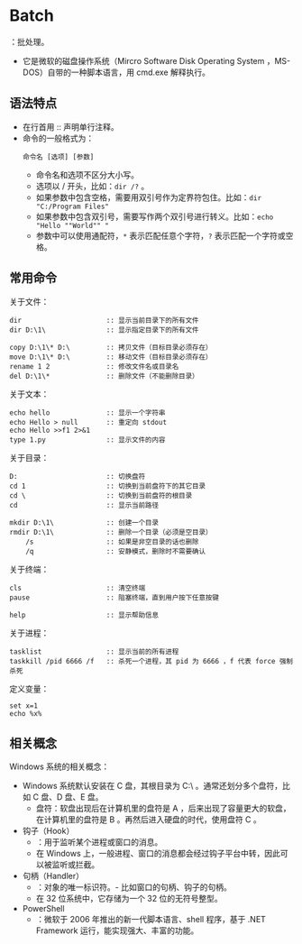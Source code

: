 # Batch

：批处理。
- 它是微软的磁盘操作系统（Mircro Software Disk Operating System ，MS-DOS）自带的一种脚本语言，用 cmd.exe 解释执行。

## 语法特点

- 在行首用 :: 声明单行注释。
- 命令的一般格式为：
    ```batch
    命令名 [选项] [参数]
    ```
  - 命令名和选项不区分大小写。
  - 选项以 / 开头，比如：`dir /?` 。
  - 如果参数中包含空格，需要用双引号作为定界符包住。比如：`dir "C:/Program Files"`
  - 如果参数中包含双引号，需要写作两个双引号进行转义。比如：`echo "Hello ""World"" "`
  - 参数中可以使用通配符，`*` 表示匹配任意个字符，`?` 表示匹配一个字符或空格。

## 常用命令

关于文件：
```batch
dir                     :: 显示当前目录下的所有文件
dir D:\1\               :: 显示指定目录下的所有文件

copy D:\1\* D:\         :: 拷贝文件（目标目录必须存在）
move D:\1\* D:\         :: 移动文件（目标目录必须存在）
rename 1 2              :: 修改文件名或目录名
del D:\1\*              :: 删除文件（不能删除目录）
```

关于文本：
```batch
echo hello              :: 显示一个字符串
echo Hello > null       :: 重定向 stdout
echo Hello >>f1 2>&1
type 1.py               :: 显示文件的内容
```

关于目录：
```batch
D:                      :: 切换盘符
cd 1                    :: 切换到当前盘符下的其它目录
cd \                    :: 切换到当前盘符的根目录
cd                      :: 显示当前路径

mkdir D:\1\             :: 创建一个目录
rmdir D:\1\             :: 删除一个目录（必须是空目录）
    /s                  :: 如果是非空目录的话也删除
    /q                  :: 安静模式，删除时不需要确认
```

关于终端：
```batch
cls                     :: 清空终端
pause                   :: 阻塞终端，直到用户按下任意按键

help                    :: 显示帮助信息
```

关于进程：
```batch
tasklist                :: 显示当前的所有进程
taskkill /pid 6666 /f   :: 杀死一个进程，其 pid 为 6666 ，f 代表 force 强制杀死
```

定义变量：
```batch
set x=1
echo %x%
```

## 相关概念

Windows 系统的相关概念：
- Windows 系统默认安装在 C 盘，其根目录为 C:\ 。通常还划分多个盘符，比如 C 盘、D 盘、E 盘。
  - 盘符：软盘出现后在计算机里的盘符是 A ，后来出现了容量更大的软盘，在计算机里的盘符是 B 。再然后进入硬盘的时代，使用盘符 C 。
- 钩子（Hook）
  - ：用于监听某个进程或窗口的消息。
  - 在 Windows 上，一般进程、窗口的消息都会经过钩子平台中转，因此可以被监听或拦截。
- 句柄（Handler）
  - ：对象的唯一标识符。- 比如窗口的句柄、钩子的句柄。
  - 在 32 位系统中，它存储为一个 32 位的无符号整型。
- PowerShell
  - ：微软于 2006 年推出的新一代脚本语言、shell 程序，基于 .NET Framework 运行，能实现强大、丰富的功能。
